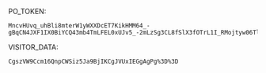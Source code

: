 PO_TOKEN:
```
MncvHUvq_uhBli8mterW1yWXXDcET7KikHMM64_-gBqCN4JXF1IX0BiYCQ43mb4TmLFEL0xUJv5_-2mLzSg3CL8fSlX3fOTrL1I_RMojtyw06TlwTrBrIiFfcOo0nvh1HCUnISIapyrzxAW2xYJh8mxB99L749s1ww==
```
VISITOR_DATA:
```
CgszVW9Ccm16QnpCWSiz5Ja9BjIKCgJVUxIEGgAgPg%3D%3D
```
